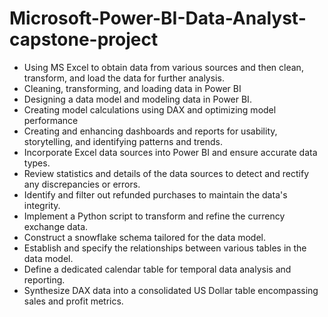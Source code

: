 # Microsoft-Power-BI-Data-Analyst-capstone-project
  - Using MS Excel to obtain data from various sources and then clean, transform, and load the data for further analysis.
  - Cleaning, transforming, and loading data in Power BI
  - Designing a data model and modeling data in Power BI.
  - Creating model calculations using DAX and optimizing model performance
  - Creating and enhancing dashboards and reports for usability, storytelling, and identifying patterns and trends.
  - Incorporate Excel data sources into Power BI and ensure accurate data types.
  - Review statistics and details of the data sources to detect and rectify any discrepancies or errors.
  - Identify and filter out refunded purchases to maintain the data's integrity.
  - Implement a Python script to transform and refine the currency exchange data.
  - Construct a snowflake schema tailored for the data model.
  - Establish and specify the relationships between various tables in the data model.
  - Define a dedicated calendar table for temporal data analysis and reporting.
  - Synthesize DAX data into a consolidated US Dollar table encompassing sales and profit metrics.
